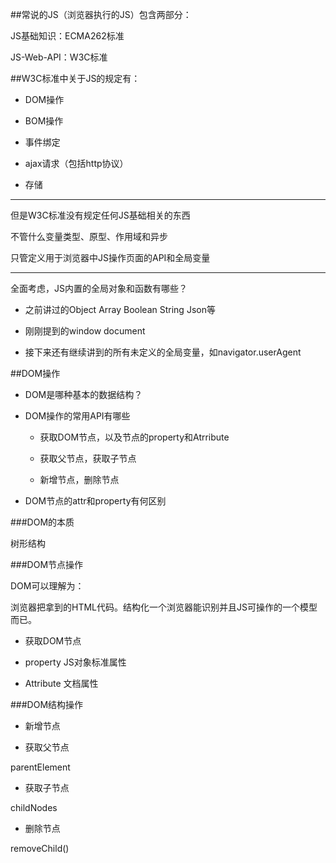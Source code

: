 ##常说的JS（浏览器执行的JS）包含两部分：

JS基础知识：ECMA262标准

JS-Web-API：W3C标准


##W3C标准中关于JS的规定有：

- DOM操作

- BOM操作

- 事件绑定

- ajax请求（包括http协议）

- 存储

***

但是W3C标准没有规定任何JS基础相关的东西

不管什么变量类型、原型、作用域和异步

只管定义用于浏览器中JS操作页面的API和全局变量


***

全面考虑，JS内置的全局对象和函数有哪些？

- 之前讲过的Object Array Boolean String Json等

- 刚刚提到的window document

- 接下来还有继续讲到的所有未定义的全局变量，如navigator.userAgent





##DOM操作

- DOM是哪种基本的数据结构？

- DOM操作的常用API有哪些

    - 获取DOM节点，以及节点的property和Atrribute
    
    - 获取父节点，获取子节点
    
    - 新增节点，删除节点
    


- DOM节点的attr和property有何区别



###DOM的本质

树形结构


###DOM节点操作

DOM可以理解为：

浏览器把拿到的HTML代码。结构化一个浏览器能识别并且JS可操作的一个模型而已。


- 获取DOM节点

- property
JS对象标准属性

- Attribute
文档属性




###DOM结构操作

- 新增节点

- 获取父节点

parentElement

- 获取子节点

childNodes

- 删除节点

removeChild()









